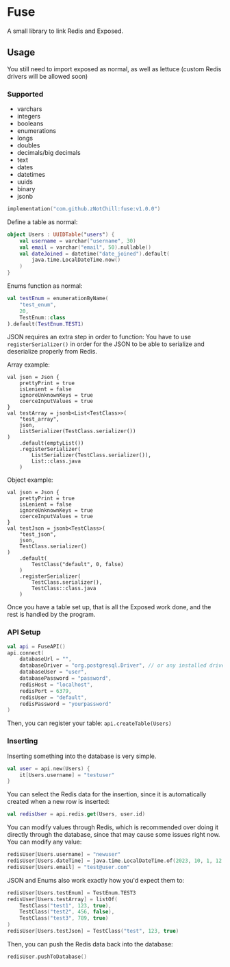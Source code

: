 # Fuse
A small library to link Redis and Exposed.

## Usage
You still need to import exposed as normal, as well as lettuce (custom Redis drivers will be allowed soon)

### Supported
- varchars
- integers
- booleans
- enumerations
- longs
- doubles
- decimals/big decimals
- text
- dates
- datetimes
- uuids
- binary
- jsonb

```kt
implementation("com.github.zNotChill:fuse:v1.0.0")
```

Define a table as normal:
```kt
object Users : UUIDTable("users") {
	val username = varchar("username", 30)
	val email = varchar("email", 50).nullable()
	val dateJoined = datetime("date_joined").default(
		java.time.LocalDateTime.now()
	)
}
```
Enums function as normal:
```kt  
val testEnum = enumerationByName(
	"test_enum",
	20,
	TestEnum::class
).default(TestEnum.TEST1)
```
JSON requires an extra step in order to function:
You have to use `registerSerializer()` in order for the JSON to be able to serialize and deserialize properly from Redis.

Array example:
```
val json = Json {  
    prettyPrint = true  
    isLenient = false  
    ignoreUnknownKeys = true  
    coerceInputValues = true  
}
val testArray = jsonb<List<TestClass>>(
	"test_array",
	json,  
    ListSerializer(TestClass.serializer())
)
	.default(emptyList())
	.registerSerializer(  
	    ListSerializer(TestClass.serializer()),  
	    List::class.java
	)
```
Object example:
```
val json = Json {  
    prettyPrint = true  
    isLenient = false  
    ignoreUnknownKeys = true  
    coerceInputValues = true  
}
val testJson = jsonb<TestClass>(
	"test_json",
	json,
	TestClass.serializer()
)  
    .default(
	    TestClass("default", 0, false)
    )  
    .registerSerializer(  
        TestClass.serializer(),  
        TestClass::class.java  
    )
```

Once you have a table set up, that is all the Exposed work done, and the rest is handled by the program.

### API Setup
```kt
val api = FuseAPI()  
api.connect(  
    databaseUrl = "",
    databaseDriver = "org.postgresql.Driver", // or any installed driver  
    databaseUser = "user",
    databasePassword = "password",
    redisHost = "localhost",
    redisPort = 6379,
    redisUser = "default",
    redisPassword = "yourpassword"
)
```
Then, you can register your table: `api.createTable(Users)`

### Inserting
Inserting something into the database is very simple.
```kt
val user = api.new(Users) {
    it[Users.username] = "testuser"
}
```
You can select the Redis data for the insertion, since it is automatically created when a new row is inserted:
```kt
val redisUser = api.redis.get(Users, user.id)
```
You can modify values through Redis, which is recommended over doing it directly through the database, since that may cause some issues right now.
You can modify any value:
```kt
redisUser[Users.username] = "newuser"  
redisUser[Users.dateTime] = java.time.LocalDateTime.of(2023, 10, 1, 12, 0)
redisUser[Users.email] = "test@user.com"
```
JSON and Enums also work exactly how you'd expect them to:
```kt
redisUser[Users.testEnum] = TestEnum.TEST3
redisUser[Users.testArray] = listOf(
    TestClass("test1", 123, true),
    TestClass("test2", 456, false),
    TestClass("test3", 789, true)
)
redisUser[Users.testJson] = TestClass("test", 123, true)
```
Then, you can push the Redis data back into the database:
```kt
redisUser.pushToDatabase()
```
